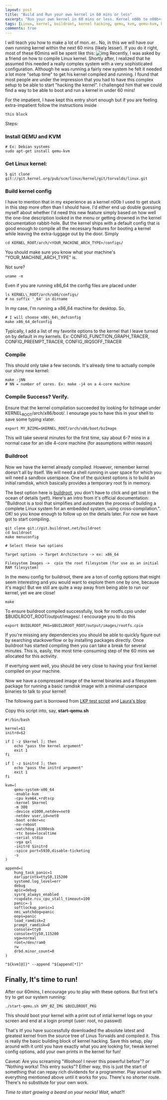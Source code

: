 ```yaml
---
layout: post
title: "Build and Run your own kernel in 60 mins or less"
excerpt: "Run your own kernel in 60 mins or less. Kernel n00b to n00b++ in 60mins"
tags: [Linux, kernel, buildroot, kernel hacking, qemu, kvm, qemu-kvm, hacking]
comments: true
---
```


I will teach you how to make a lot of mon..er.. No, in this we will have our own running kernel within the next 60 mins (likely lesser).
If you do it right, most of these 60mins will be spent like this:
![img](//imgs.xkcd.com/comics/compiling.png)
Recently, I was asked by a friend on how to compile Linux kernel. Shortly after, I realized that he assumed this needed a really complex system with a very sophisticated configuration. Although he was running a fairly new system he felt it needed a lot more "setup time" to get his kernel compiled and running. I found that most people are under the impression that you had to have this complex setup to be able to start "hacking the kernel".
I challenged him that we could find a way to be able to boot and run a kernel in under 60 mins!

For the impatient, I have kept this entry short enough but if you are feeling extra-impatient follow the instructions inside<a id="sec-1" name="sec-1"></a>

    this block

Steps:

### Install QEMU and KVM<a id="sec-2" name="sec-2"></a>

    # Ex: Debian systems
    sudo apt-get install qemu-kvm

### Get Linux kernel:<a id="sec-3" name="sec-3"></a>

    $ git clone git://git.kernel.org/pub/scm/linux/kernel/git/torvalds/linux.git

### Build kernel config<a id="sec-4" name="sec-4"></a>

I have to mention that in my experience as a kernel n00b I used to get stuck in this step more often than I should have. I'd either end up double guessing myself about whether I'd need this new feature simply based on how well the one-line description looked in the menu or getting drowned in the kernel documentation rabbit-hole. But the kernel ships with a default config that is good enough to compile all the necessary features for booting a kernel while leaving the extra-luggage out by the door. Simply<a id="sec-4-1" name="sec-4-1"></a>

    cd KERNEL_ROOT/arch/<YOUR_MACHINE_ARCH_TYPE>/configs/

You should make sure you know what your machine's "YOUR\_MACHINE\_ARCH\_TYPE" is.<a id="sec-4-2" name="sec-4-2"></a>

Not sure?<a id="sec-4-3" name="sec-4-3"></a>

    uname -m

Even if you are running x86\_64 the config files are placed under<a id="sec-4-4" name="sec-4-4"></a>

    ls KERNEL\_ROOT/arch/x86/configs/
    # no suffix '_64' in dirname

In my case, I'm running a x86\_64 machine for desktop. So,<a id="sec-4-5" name="sec-4-5"></a>

    # I will choose x86\_64\_defconfig
    make x86_64_defconfig

Typically, I add a list of my favorite options to the kernel that I leave turned on by default in my kernels. Ex: CONFIG\_FUNCTION\_GRAPH\_TRACER, CONFIG\_PREEMPT\_TRACER, CONFIG\_IRQSOFF\_TRACER<a id="sec-4-6" name="sec-4-6"></a>

### Compile
This should only take a few seconds. It's already time to actually compile our shiny new kernel:<a id="sec-4-7" name="sec-4-7"></a>

    make -jNN
    # NN = number of cores. Ex: make -j4 on a 4-core machine

### Compile Success? Verify.
Ensure that the kernel compilation succeeded by looking for bzImage under KERNEL<sub>ROOT</sub>/arch/x86/boot/. I enourage you to have this in your shell to save some typing xlater.<a id="sec-4-8" name="sec-4-8"></a>

    export MY_BZIMG=$KERNEL_ROOT/arch/x86/boot/bzImage

This will take several minutes for the first time, say about 6-7 mins in a normal case for an idle 4-core machine (for assumptions within reason)<a id="sec-4-9" name="sec-4-9"></a>

### Buildroot
Now we have the kernel already compiled. However, remember kernel doesn't all by itself. We will need a shell running in user space for which you will need a sandbox userspace. One of the quickest options is to build an initial ramdisk, which basically provides a temporary root fs in memory.<a id="sec-4-10" name="sec-4-10"></a>

The best option here is [buildroot](https://buildroot.org/), you don't have to click and get lost in the ocean of details (yet!). Here's an intro from it's official documentation: "Buildroot is a tool that simplifies and automates the process of building a complete Linux system for an embedded system, using cross-compilation.". OK! so you know enough to follow up on the details later. For now we have got to start compiling.<a id="sec-4-11" name="sec-4-11"></a>

    git clone git://git.buildroot.net/buildroot
    cd buildroot
    make menuconfig
    
    # Select these two options
    
    Target options -> Target Architecture -> ex: x86_64
    
    Filesystem Images ->  cpio the root filesystem (for use as an initial RAM filesystem)

In the menu config for buildroot, there are a ton of config options that might seem interesting and you would want to explore them one by one, because it's magic! But we still are quite a way away from being able to run our kernel, yet we are close!<a id="sec-4-12" name="sec-4-12"></a>

    make

To ensure buildroot compiled successfully, look for rootfs.cpio under $BUIDLROOT\_ROOT</sub>/output/images/. I encourage you to do this<a id="sec-4-13" name="sec-4-13"></a>

    export BUIDLROOT_PKG=$BUILDROOT_ROOT/output/images/rootfs.cpio

If you're missing any dependencies you should be able to quickly figure out by searching stackoverflow or by installing packages directly. Once buildroot has started compiling then you can take a break for several minutes. This is, easily, the most time-consuming step of the 60 mins we allocated for this activiity.<a id="sec-4-14" name="sec-4-14"></a>

If evertying went well, you should be very close to having your first kernel compiled on your machine.<a id="sec-4-15" name="sec-4-15"></a>

Now we have a compressed image of the kernel binaries and a filesystem package for running a basic ramdisk image with a minimal userspace binaries to talk to your kernel!<a id="sec-4-16" name="sec-4-16"></a>

The following part is borrowed from [LKP test script](https://git.kernel.org/cgit/linux/kernel/git/wfg/lkp-tests.git/tree/rootfs/kexec/run-in-kvm.sh) and [Laura's blog](http://www.labbott.name/blog/2016/04/22/quick-kernel-hacking-with-qemu-+-buildroot/):<a id="sec-4-17" name="sec-4-17"></a>

Copy this script into, say, **start-qemu.sh**

    #!/bin/bash
    
    kernel=$1
    initrd=$2
    
    if [ -z $kernel ]; then
        echo "pass the kernel argument"
        exit 1
    fi
    
    if [ -z $initrd ]; then
        echo "pass the initrd argument"
        exit 1
    fi
    
    kvm=(
        qemu-system-x86_64
        -enable-kvm
        -cpu kvm64,+rdtscp
        -kernel $kernel
        -m 300
        -device e1000,netdev=net0
        -netdev user,id=net0
        -boot order=nc
        -no-reboot
        -watchdog i6300esb
        -rtc base=localtime
        -serial stdio
        -vga qxl
        -initrd $initrd
        -spice port=5930,disable-ticketing
        -s
    )
    
    append=(
        hung_task_panic=1
        earlyprintk=ttyS0,115200
        systemd.log_level=err
        debug
        apic=debug
        sysrq_always_enabled
        rcupdate.rcu_cpu_stall_timeout=100
        panic=-1
        softlockup_panic=1
        nmi_watchdog=panic
        oops=panic
        load_ramdisk=2
        prompt_ramdisk=0
        console=tty0
        console=ttyS0,115200
        vga=normal
        root=/dev/ram0
        rw
        drbd.minor_count=8
    )
    
    "${kvm[@]}" --append "${append[*]}"

## Finally, It's time to run!

After our 60mins, I encourage you to play with these options. But first let's try to get our system running:<a id="sec-4-18" name="sec-4-18"></a>

    ./start-qemu.sh $MY_BZ_IMG $BUILDROOT_PKG

This should boot your kernel with a print out of intial kernel logs on your screen and end at a login prompt (user: root, no passwd)<a id="sec-4-19" name="sec-4-19"></a>

That's it! you have successfully downloaded the absolute latest and greatest kernel from the source tree of Linus Torvalds and compiled it. This is really the basic building block of kernel hacking. Save this setup, play around with it until you have exactly what you are looking for, tweak kernel config options, add your own prints in the kernel for fun!<a id="sec-4-20" name="sec-4-20"></a>

Caveat: Are you screaming "Woohoo! I never this powerful before"? or "Nothing works! This entry sucks"? Either way, this is just the start of something that can repay rich dividends for a programmer. Play around with everything mentioned above until it works for you. There's no shorter route. There's no substitute for your own work.

*Time to start growing a beard on your necks! Wait, what?!*
